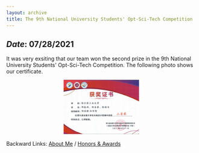 ```yaml
---
layout: archive
title: The 9th National University Students' Opt-Sci-Tech Competition
---
```


## *Date*: 07/28/2021

It was very exsiting that our team won the second prize in the 9th National University Students' Opt-Sci-Tech Competition. The following photo shows our certificate.

<figure>
  <center>
    <img src="/news/imgs/opt-ele.png" width="200"/>
  </center>
</figure>

Backward Links: [About Me](../_pages/about.md) / [Honors & Awards](../_pages/honors&awards.md)


